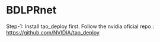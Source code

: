 # BDLPRnet


Step-1: Install tao_deploy first.  Follow the nvidia oficial repo : https://github.com/NVIDIA/tao_deploy
